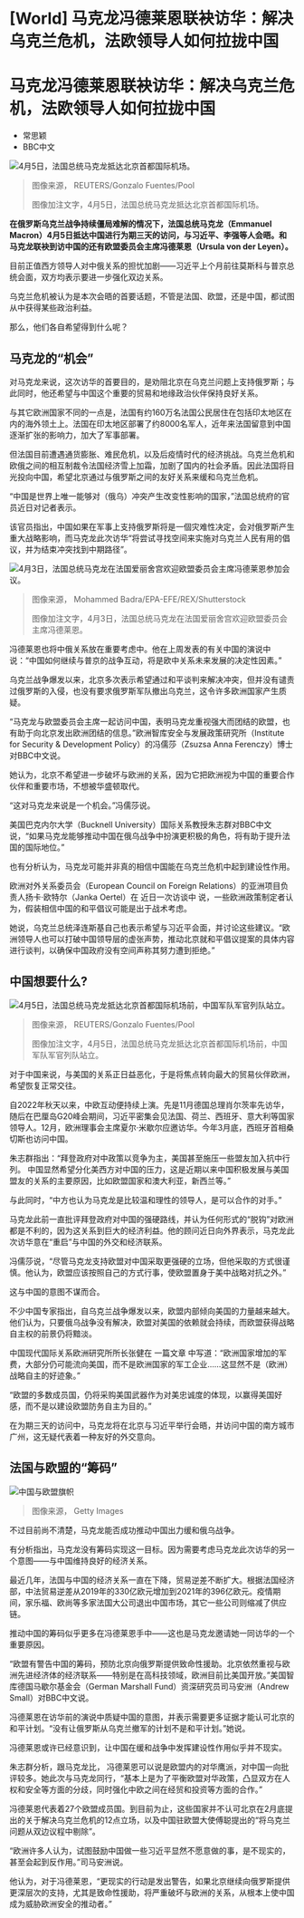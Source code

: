 # [World] 马克龙冯德莱恩联袂访华：解决乌克兰危机，法欧领导人如何拉拢中国

#  马克龙冯德莱恩联袂访华：解决乌克兰危机，法欧领导人如何拉拢中国

  * 常思颖 
  * BBC中文 


![4月5日，法国总统马克龙抵达北京首都国际机场。](_129286618_237c2e248ea21cbd945dc7a97dd95112de310bfb.jpg)

> 图像来源，  REUTERS/Gonzalo Fuentes/Pool
>
> 图像加注文字，4月5日，法国总统马克龙抵达北京首都国际机场。

**在俄罗斯乌克兰战争持续僵局难解的情况下，法国总统马克龙（Emmanuel Macron）4月5日抵达中国进行为期三天的访问，与习近平、李强等人会晤。和马克龙联袂到访中国的还有欧盟委员会主席冯德莱恩（Ursula von der Leyen）。**

目前正值西方领导人对中俄关系的担忧加剧——习近平上个月前往莫斯科与普京总统会面，双方均表示要进一步强化双边关系。

乌克兰危机被认为是本次会晤的首要话题，不管是法国、欧盟，还是中国，都试图从中获得某些政治利益。

那么，他们各自希望得到什么呢？

##  马克龙的“机会”

对马克龙来说，这次访华的首要目的，是劝阻北京在乌克兰问题上支持俄罗斯；与此同时，他还希望与中国这个重要的贸易和地缘政治伙伴保持良好关系。

与其它欧洲国家不同的一点是，法国有约160万名法国公民居住在包括印太地区在内的海外领土上。法国在印太地区部署了约8000名军人，近年来法国留意到中国逐渐扩张的影响力，加大了军事部署。

但法国目前遭遇通货膨胀、难民危机，以及后疫情时代的经济挑战。乌克兰危机和欧俄之间的相互制裁令法国经济雪上加霜，加剧了国内的社会矛盾。因此法国将目光投向中国，希望北京通过与俄罗斯之间的友好关系来缓和乌克兰危机。

“中国是世界上唯一能够对（俄乌）冲突产生改变性影响的国家，”法国总统府的官员近日对记者表示。

该官员指出，中国如果在军事上支持俄罗斯将是一個灾难性决定，会对俄罗斯产生重大战略影响，而马克龙此次访华“将尝试寻找空间来实施对乌克兰人民有用的倡议，并为结束冲突找到中期路径”。

![4月3日，法国总统马克龙在法国爱丽舍宫欢迎欧盟委员会主席冯德莱恩参加会议。](_129286616_19b64f26b211a0592483874d56fec2b47289dca0.jpg)

> 图像来源，  Mohammed Badra/EPA-EFE/REX/Shutterstock
>
> 图像加注文字，4月3日，法国总统马克龙在法国爱丽舍宫欢迎欧盟委员会主席冯德莱恩。

冯德莱恩也将中俄关系放在重要考虑中。他在上周发表的有关中国的演说中说：“中国如何继续与普京的战争互动，将是欧中关系未来发展的决定性因素。”

乌克兰战争爆发以来，北京多次表示希望通过和平谈判来解决冲突，但并没有谴责过俄罗斯的入侵，也没有要求俄罗斯军队撤出乌克兰，这令许多欧洲国家产生质疑。

“马克龙与欧盟委员会主席一起访问中国，表明马克龙重视强大而团结的欧盟，也有助于向北京发出欧洲团结的信息。”欧洲智库安全与发展政策研究所（Institute for Security & Development Policy）的冯儒莎（Zsuzsa Anna Ferenczy）博士对BBC中文说。

她认为，北京不希望进一步破坏与欧洲的关系，因为它把欧洲视为中国的重要合作伙伴和重要市场，不想被华盛顿取代。

“这对马克龙来说是一个机会。”冯儒莎说。

美国巴克内尔大学（Bucknell University）国际关系教授朱志群对BBC中文说，“如果马克龙能够推动中国在俄乌战争中扮演更积极的角色，将有助于提升法国的国际地位。”

也有分析认为，马克龙可能并非真的相信中国能在乌克兰危机中起到建设性作用。

欧洲对外关系委员会（European Council on Foreign Relations）的亚洲项目负责人扬卡·欧特尔（Janka Oertel）在 近日一次访谈中  说，一些欧洲政策制定者认为，假装相信中国的和平倡议可能是出于战术考虑。

她说，乌克兰总统泽连斯基自己也表示希望与习近平会面，并讨论这些建议。“欧洲领导人也可以打破中国领导层的虚张声势，推动北京就和平倡议提案的具体内容进行谈判，以确保中国政府没有空间声称其努力遭到拒绝。”

##  中国想要什么?

![4月5日，法国总统马克龙抵达北京首都国际机场前，中国军队军官列队站立。](_129286620_5e3dd6eea87282ef63918d756ca8f89549ec797d.jpg)

> 图像来源，  REUTERS/Gonzalo Fuentes/Pool
>
> 图像加注文字，4月5日，法国总统马克龙抵达北京首都国际机场前，中国军队军官列队站立。

对于中国来说，与美国的关系正日益恶化，于是将焦点转向最大的贸易伙伴欧洲，希望恢复正常交往。

自2022年秋天以来，中欧互动便持续上演。先是11月德国总理肖尔茨率先访华，随后在巴厘岛G20峰会期间，习近平密集会见法国、荷兰、西班牙、意大利等国家领导人。12月，欧洲理事会主席夏尔·米歇尔应邀访华。今年3月底，西班牙首相桑切斯也访问中国。

朱志群指出：“拜登政府对中政策以竞争为主，美国甚至施压一些盟友加入抗中行列。 中国显然希望分化美西方对中国的压力，这是近期以来中国积极发展与美国盟友的关系的主要原因，比如欧盟国家和澳大利亚，新西兰等。”

与此同时，“中方也认为马克龙是比较温和理性的领导人，是可以合作的对手。”

马克龙此前一直批评拜登政府对中国的强硬路线，并认为任何形式的“脱钩”对欧洲都是不利的，因为这关系到巨大的经济利益。他的顾问近日向外界表示，马克龙此次访华意在“重启”与中国的外交和经济联系。

冯儒莎说，“尽管马克龙支持欧盟对中国采取更强硬的立场，但他采取的方式很谨慎。他认为，欧盟应该按照自己的方式行事，使欧盟置身于美中战略对抗之外。”

这与中国的意图不谋而合。

不少中国专家指出，自乌克兰战争爆发以来，欧盟内部倾向美国的力量越来越大。他们认为，只要俄乌战争没有解决，欧盟对美国的依赖就会持续，而欧盟获得战略自主权的前景仍将黯淡。

中国现代国际关系欧洲研究所所长张健在 一篇文章  中写道：“欧洲国家增加的军费，大部分仍可能流向美国，而不是欧洲国家的军工企业……这显然不是（欧洲）战略自主的好迹象。”

“欧盟的多数成员国，仍将采购美国武器作为对美忠诚度的体现，以赢得美国好感，而不是以建设欧盟防务自主为目的。”

在为期三天的访问中，马克龙将在北京与习近平举行会晤，并访问中国的南方城市广州，这无疑代表着一种友好的外交意向。

##  法国与欧盟的“筹码”

![中国与欧盟旗帜](_129286622_gettyimages-1089916770.jpg)

> 图像来源，  Getty Images

不过目前尚不清楚，马克龙能否成功推动中国出力缓和俄乌战争。

有分析指出，马克龙没有筹码实现这一目标。因为需要考虑马克龙此次访华的另一个意图——与中国维持良好的经济关系。

最近几年，法国与中国的经济关系一直在下降，贸易逆差不断扩大。根据法国经济部，中法贸易逆差从2019年的330亿欧元增加到2021年的396亿欧元。疫情期间，家乐福、欧尚等多家法国大公司退出中国市场，其它一些公司则缩减了供应链。

推动中国的筹码似乎更多在冯德莱恩手中——这也是马克龙邀请她一同访华的一个重要原因。

“欧盟有警告中国的筹码，预防北京向俄罗斯提供致命性援助。北京依然重视与欧洲先进经济体的经济联系——特别是在高科技领域，欧洲目前比美国开放。”美国智库德国马歇尔基金会（German Marshall Fund）资深研究员司马安洲（Andrew Small）对BBC中文说。

冯德莱恩在访华前的演说中质疑中国的意图，并表示需要更多证据才能认可北京的和平计划。“没有让俄罗斯从乌克兰撤军的计划不是和平计划。”她说。

冯德莱恩或许已经意识到，让中国在缓和战争中发挥建设性作用似乎并不现实。


朱志群分析，跟马克龙比， 冯德莱恩可以说是欧盟内的对华鹰派，对中国一向批评较多。她此次与马克龙同行，“基本上是为了平衡欧盟对华政策，凸显双方在人权和安全等方面的分歧，同时强化中欧之间在经贸和投资等方面的合作。”

冯德莱恩代表着27个欧盟成员国。到目前为止，这些国家并不认可北京在2月底提出的关于解决乌克兰危机的12点立场，以及中国驻欧盟大使傅聪提出的“将乌克兰问题从双边议程中剔除”。

“欧洲许多人认为，试图鼓励中国做一些习近平显然不愿意做的事，是不现实的，甚至会起到反作用。”司马安洲说。

他认为，对于冯德莱恩，“更现实的行动是发出警告，如果北京继续向俄罗斯提供更深层次的支持，尤其是致命性援助，将严重破坏与欧洲的关系，从根本上使中国成为威胁欧洲安全的推动者。”


